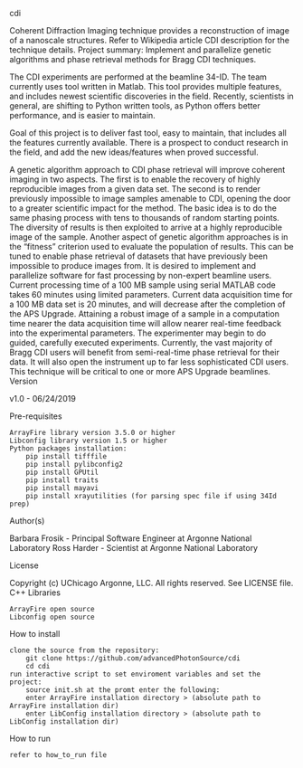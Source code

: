 
cdi

Coherent Diffraction Imaging technique provides a reconstruction of image of a nanoscale structures. Refer to Wikipedia article CDI description for the technique details. Project summary: Implement and parallelize genetic algorithms and phase retrieval methods for Bragg CDI techniques.

The CDI experiments are performed at the beamline 34-ID. The team currently uses tool written in Matlab. This tool provides multiple features, and includes newest scientific discoveries in the field. Recently, scientists in general, are shifting to Python written tools, as Python offers better performance, and is easier to maintain.

Goal of this project is to deliver fast tool, easy to maintain, that includes all the features currently available. There is a prospect to conduct research in the field, and add the new ideas/features when proved successful.

A genetic algorithm approach to CDI phase retrieval will improve coherent imaging in two aspects. The first is to enable the recovery of highly reproducible images from a given data set. The second is to render previously impossible to image samples amenable to CDI, opening the door to a greater scientific impact for the method. The basic idea is to do the same phasing process with tens to thousands of random starting points. The diversity of results is then exploited to arrive at a highly reproducible image of the sample. Another aspect of genetic algorithm approaches is in the “fitness” criterion used to evaluate the population of results. This can be tuned to enable phase retrieval of datasets that have previously been impossible to produce images from. It is desired to implement and parallelize software for fast processing by non-expert beamline users. Current processing time of a 100 MB sample using serial MATLAB code takes 60 minutes using limited parameters. Current data acquisition time for a 100 MB data set is 20 minutes, and will decrease after the completion of the APS Upgrade. Attaining a robust image of a sample in a computation time nearer the data acquisition time will allow nearer real-time feedback into the experimental parameters. The experimenter may begin to do guided, carefully executed experiments. Currently, the vast majority of Bragg CDI users will benefit from semi-real-time phase retrieval for their data. It will also open the instrument up to far less sophisticated CDI users. This technique will be critical to one or more APS Upgrade beamlines.
Version

v1.0 - 06/24/2019

Pre-requisites

    ArrayFire library version 3.5.0 or higher
    Libconfig library version 1.5 or higher
    Python packages installation:
        pip install tifffile
        pip install pylibconfig2
        pip install GPUtil
        pip install traits
        pip install mayavi
        pip install xrayutilities (for parsing spec file if using 34Id prep)

Author(s)

Barbara Frosik - Principal Software Engineer at Argonne National Laboratory
Ross Harder - Scientist at Argonne National Laboratory

License

Copyright (c) UChicago Argonne, LLC. All rights reserved. See LICENSE file.
C++ Libraries

    ArrayFire open source
    Libconfig open source

How to install

    clone the source from the repository:
        git clone https://github.com/advancedPhotonSource/cdi
        cd cdi
    run interactive script to set enviroment variables and set the project:
        source init.sh at the promt enter the following:
        enter ArrayFire installation directory > (absolute path to ArrayFire installation dir)
        enter LibConfig installation directory > (absolute path to LibConfig installation dir)

How to run

    refer to how_to_run file
